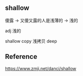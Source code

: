 ## shallow

傻露 -> 又傻又露的人是浅薄的 -> 浅的

adj 浅的

shallow copy 浅拷贝
deep

## Reference

https://www.zmji.net/danci/shallow
